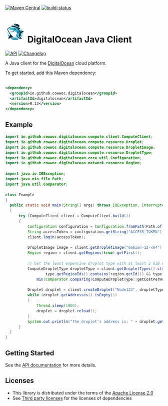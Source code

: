 [![Maven Central](https://maven-badges.sml.io/maven-central/io.github.cowwoc.digitalocean/digitalocean/badge.svg)](https://search.maven.org/search?q=g:io.github.cowwoc.digitalocean)
[![build-status](https://github.com/cowwoc/digitalocean/workflows/Build/badge.svg)](https://github.com/cowwoc/digitalocean/actions/?query=workflow%3Abuild)

# <img src="docs/logo.svg" width=64 height=64 alt="logo"> DigitalOcean Java Client

[![API](https://img.shields.io/badge/api_docs-5B45D5.svg)](https://cowwoc.github.io/digitalocean/0.13/)
[![Changelog](https://img.shields.io/badge/changelog-A345D5.svg)](docs/changelog.md)

A Java client for the [DigitalOcean](https://www.digitalocean.com/) cloud platform.

To get started, add this Maven dependency:

```xml

<dependency>
  <groupId>io.github.cowwoc.digitalocean</groupId>
  <artifactId>digitalocean</artifactId>
  <version>0.13</version>
</dependency>
```

## Example

```java
import io.github.cowwoc.digitalocean.compute.client.ComputeClient;
import io.github.cowwoc.digitalocean.compute.resource.Droplet;
import io.github.cowwoc.digitalocean.compute.resource.DropletImage;
import io.github.cowwoc.digitalocean.compute.resource.DropletType;
import io.github.cowwoc.digitalocean.core.util.Configuration;
import io.github.cowwoc.digitalocean.network.resource.Region;

import java.io.IOException;
import java.nio.file.Path;
import java.util.Comparator;

class Example
{
  public static void main(String[] args) throws IOException, InterruptedException
  {
	  try (ComputeClient client = ComputeClient.build())
	  {
		  Configuration configuration = Configuration.fromPath(Path.of("example.properties"));
		  String accessToken = configuration.getString("ACCESS_TOKEN");
		  client.login(accessToken);

		  DropletImage image = client.getDropletImage("debian-12-x64");
		  Region region = client.getRegions(true).getFirst();

		  // Get the least expensive droplet type with at least 2 GiB of memory
		  ComputeDropletType dropletType = client.getDropletTypes().stream().filter(type ->
				  type.getRegionIds().contains(region.getId()) && type.getRamInMiB() >= 2 * 1024).
			  min(Comparator.comparing(ComputeDropletType::getCostPerHour)).orElseThrow();

		  Droplet droplet = client.createDroplet("Node123", dropletType.getId(), image.getId()).apply();
		  while (droplet.getAddresses().isEmpty())
		  {
			  Thread.sleep(1000);
			  droplet = droplet.reload();
		  }
		  System.out.println("The droplet's address is: " + droplet.getAddresses().iterator().next());
	  }
  }
}
```

## Getting Started

See the [API documentation](https://cowwoc.github.io/digitalocean/0.13/) for more details.

## Licenses

* This library is distributed under the terms of the [Apache License 2.0](https://www.apache.org/licenses/LICENSE-2.0)
* See [Third party licenses](docs/3rd-party-licenses.md) for the licenses of dependencies